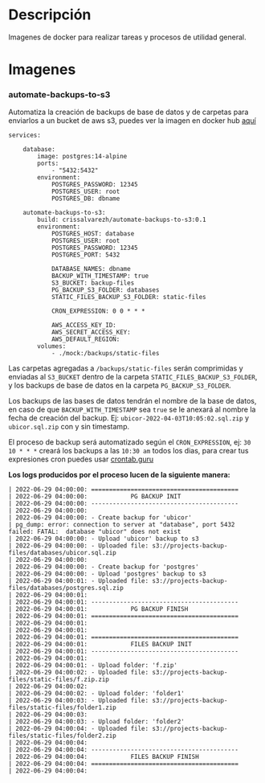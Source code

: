 # Descripción
Imagenes de docker para realizar tareas y procesos de utilidad general.

# Imagenes

### automate-backups-to-s3
Automatiza la creación de backups de base de datos y de carpetas para enviarlos a un bucket de aws s3, puedes ver la imagen en docker hub [aquí](https://hub.docker.com/r/crissalvarezh/automate-backups-to-s3)

	services:

	    database:
	        image: postgres:14-alpine
	        ports:
	            - "5432:5432"
	        environment:
	            POSTGRES_PASSWORD: 12345
	            POSTGRES_USER: root
	            POSTGRES_DB: dbname

	    automate-backups-to-s3:
	        build: crissalvarezh/automate-backups-to-s3:0.1
	        environment:
	            POSTGRES_HOST: database
	            POSTGRES_USER: root
	            POSTGRES_PASSWORD: 12345
	            POSTGRES_PORT: 5432

	            DATABASE_NAMES: dbname
	            BACKUP_WITH_TIMESTAMP: true
	            S3_BUCKET: backup-files
	            PG_BACKUP_S3_FOLDER: databases
	            STATIC_FILES_BACKUP_S3_FOLDER: static-files

	            CRON_EXPRESSION: 0 0 * * *

	            AWS_ACCESS_KEY_ID: 
	            AWS_SECRET_ACCESS_KEY:
	            AWS_DEFAULT_REGION: 
	        volumes:
	            - ./mock:/backups/static-files

Las carpetas agregadas a `/backups/static-files` serán comprimidas y enviadas al `S3_BUCKET` dentro de la carpeta `STATIC_FILES_BACKUP_S3_FOLDER`, y los backups de base de datos en la carpeta `PG_BACKUP_S3_FOLDER`.

Los backups de las bases de datos tendrán el nombre de la base de datos, en caso de que `BACKUP_WITH_TIMESTAMP` sea `true` se le anexará al nombre la fecha de creación del backup.
Ej: `ubicor-2022-04-03T10:05:02.sql.zip`  y `ubicor.sql.zip` con y sin timestamp.

El proceso de backup será automatizado según el `CRON_EXPRESSION`, ej: `30 10 * * *` creará los backups a las `10:30 am` todos los dias, para crear tus expresiones cron puedes usar [crontab.guru](https://crontab.guru/)

**Los logs producidos por el proceso lucen de la siguiente manera:**

	| 2022-06-29 04:00:00: =========================================
	| 2022-06-29 04:00:00:            PG BACKUP INIT
	| 2022-06-29 04:00:00: -----------------------------------------
	| 2022-06-29 04:00:00:
	| 2022-06-29 04:00:00: - Create backup for 'ubicor'
	| pg_dump: error: connection to server at "database", port 5432 failed: FATAL:  database "ubicor" does not exist
	| 2022-06-29 04:00:00: - Upload 'ubicor' backup to s3
	| 2022-06-29 04:00:00: - Uploaded file: s3://projects-backup-files/databases/ubicor.sql.zip
	| 2022-06-29 04:00:00: 
	| 2022-06-29 04:00:00: - Create backup for 'postgres'
	| 2022-06-29 04:00:00: - Upload 'postgres' backup to s3
	| 2022-06-29 04:00:01: - Uploaded file: s3://projects-backup-files/databases/postgres.sql.zip
	| 2022-06-29 04:00:01: 
	| 2022-06-29 04:00:01: -----------------------------------------
	| 2022-06-29 04:00:01:            PG BACKUP FINISH
	| 2022-06-29 04:00:01: =========================================
	| 2022-06-29 04:00:01:
	| 2022-06-29 04:00:01:
	| 2022-06-29 04:00:01: =========================================
	| 2022-06-29 04:00:01:            FILES BACKUP INIT
	| 2022-06-29 04:00:01: -----------------------------------------
	| 2022-06-29 04:00:01:
	| 2022-06-29 04:00:01: - Upload folder: 'f.zip'
	| 2022-06-29 04:00:02: - Uploaded file: s3://projects-backup-files/static-files/f.zip.zip
	| 2022-06-29 04:00:02: 
	| 2022-06-29 04:00:02: - Upload folder: 'folder1'
	| 2022-06-29 04:00:03: - Uploaded file: s3://projects-backup-files/static-files/folder1.zip
	| 2022-06-29 04:00:03: 
	| 2022-06-29 04:00:03: - Upload folder: 'folder2'
	| 2022-06-29 04:00:04: - Uploaded file: s3://projects-backup-files/static-files/folder2.zip
	| 2022-06-29 04:00:04: 
	| 2022-06-29 04:00:04: -----------------------------------------
	| 2022-06-29 04:00:04:            FILES BACKUP FINISH
	| 2022-06-29 04:00:04: =========================================
	| 2022-06-29 04:00:04:

